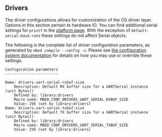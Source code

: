 <h2 id="configuration-drivers">Drivers</h2>

The driver configurations allows for customization of the OS driver layer. Options in this section pertain to hardware IO. You can find additional serial settings for `printf` in the [platform page](platform.html). With the exception of `default-serial-baud-rate` these settings do not affect Serial objects.

The following is the complete list of driver configuration parameters, as generated by `mbed compile --config -v`. Please see [the configuration system documentation](/docs/development/reference/configuration.html) for details on how you may use or override these settings.

```
Configuration parameters
------------------------

Name: drivers.uart-serial-rxbuf-size
    Description: Default RX buffer size for a UARTSerial instance (unit Bytes))
    Defined by: library:drivers
    Macro name: MBED_CONF_DRIVERS_UART_SERIAL_RXBUF_SIZE
    Value: 256 (set by library:drivers)
Name: drivers.uart-serial-txbuf-size
    Description: Default TX buffer size for a UARTSerial instance (unit Bytes))
    Defined by: library:drivers
    Macro name: MBED_CONF_DRIVERS_UART_SERIAL_TXBUF_SIZE
    Value: 256 (set by library:drivers)
```
